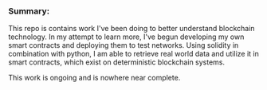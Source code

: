 ### Summary: 

This repo is contains work I've been doing to better understand blockchain technology. In my attempt
to learn more, I've begun developing my own smart contracts and deploying them to test networks. Using solidity 
in combination with python, I am able to retrieve real world data and utilize it in smart contracts, which exist 
on deterministic blockchain systems. 

This work is ongoing and is nowhere near complete. 